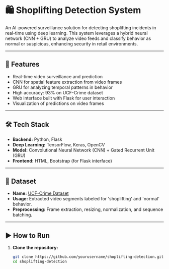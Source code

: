 # 🛍️ Shoplifting Detection System

An AI-powered surveillance solution for detecting shoplifting incidents in real-time using deep learning. This system leverages a hybrid neural network (CNN + GRU) to analyze video feeds and classify behavior as normal or suspicious, enhancing security in retail environments.

---

## 🚀 Features

- Real-time video surveillance and prediction
- CNN for spatial feature extraction from video frames
- GRU for analyzing temporal patterns in behavior
- High accuracy: 93% on UCF-Crime dataset
- Web interface built with Flask for user interaction
- Visualization of predictions on video frames

---

## 🛠️ Tech Stack

- **Backend:** Python, Flask  
- **Deep Learning:** TensorFlow, Keras, OpenCV  
- **Model:** Convolutional Neural Network (CNN) + Gated Recurrent Unit (GRU)  
- **Frontend:** HTML, Bootstrap (for Flask interface)  

---

## 📂 Dataset

- **Name:** [UCF-Crime Dataset](http://crcv.ucf.edu/projects/real-world/)
- **Usage:** Extracted video segments labeled for 'shoplifting' and 'normal' behavior.
- **Preprocessing:** Frame extraction, resizing, normalization, and sequence batching.

---

## ▶️ How to Run

1. **Clone the repository:**
   ```bash
   git clone https://github.com/yourusername/shoplifting-detection.git
   cd shoplifting-detection

